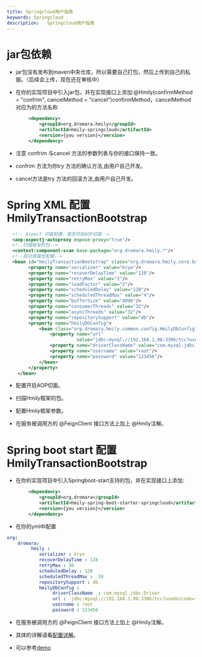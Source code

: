 ```yaml
---
title: Springcloud用户指南
keywords: Springcloud
description:   Springcloud用户指南
---
```



# jar包依赖
* jar包没有发布到maven中央仓库，所以需要自己打包，然后上传到自己的私服。（后续会上传，现在还在审核中）

* 在你的实现项目中引入jar包，并在实现接口上添加:@Hmily(confirmMethod = "confrim", cancelMethod = "cancel")confirmMethod，cancelMethod对应为的方法名称

```xml
        <dependency>
            <groupId>org.dromara.hmily</groupId>
            <artifactId>hmily-springcloud</artifactId>
            <version>{you version}</version>
        </dependency>
```

* 注意 confrim 与cancel 方法的参数列表与你的接口保持一致。

* confrim 方法为你try 方法的确认方法,由用户自己开发。

* cancel方法是try 方法的回滚方法,由用户自己开发。



# Spring XML 配置 HmilyTransactionBootstrap

```xml
  <!-- Aspect 切面配置，是否开启AOP切面-->
  <aop:aspectj-autoproxy expose-proxy="true"/>
  <!--扫描框架的包-->
  <context:component-scan base-package="org.dromara.hmily.*"/>
  <!--启动类属性配置-->
  <bean id="hmilyTransactionBootstrap" class="org.dromara.hmily.core.bootstrap.HmilyTransactionBootstrap">
        <property name="serializer" value="kryo"/>
        <property name="recoverDelayTime" value="120"/>
        <property name="retryMax" value="3"/>
        <property name="loadFactor" value="2"/>
        <property name="scheduledDelay" value="120"/>
        <property name="scheduledThreadMax" value="4"/>
        <property name="bufferSize" value="4096"/>
        <property name="consumerThreads" value="32"/>
        <property name="asyncThreads" value="32"/>
        <property name="repositorySupport" value="db"/>
        <property name="hmilyDbConfig">
            <bean class="org.dromara.hmily.common.config.HmilyDbConfig">
                <property name="url"
                          value="jdbc:mysql://192.168.1.98:3306/tcc?useUnicode=true&amp;characterEncoding=utf8"/>
                <property name="driverClassName" value="com.mysql.jdbc.Driver"/>
                <property name="username" value="root"/>
                <property name="password" value="123456"/>
            </bean>
        </property>
    </bean>
  ```  
* 配置开启AOP切面。

* 扫描Hmily框架的包。

* 配置Hmiiy框架参数。

* 在服务被调用方的 @FeignClient 接口方法上加上 @Hmily注解。
     
# Spring boot start  配置 HmilyTransactionBootstrap

* 在你的实现项目中引入Springboot-start支持的包，并在实现接口上添加:
```xml
        <dependency>
            <groupId>org.dromara</groupId>
            <artifactId>hmily-spring-boot-starter-springcloud</artifactId>
            <version>{you version}</version>
        </dependency>
```

* 在你的yml中配置

```yml
org:
    dromara:
         hmily :
            serializer : kryo
            recoverDelayTime : 128
            retryMax : 30
            scheduledDelay : 128
            scheduledThreadMax :  10
            repositorySupport : db
            hmilyDbConfig :
                 driverClassName  : com.mysql.jdbc.Driver
                 url :  jdbc:mysql://192.168.1.98:3306/tcc?useUnicode=true&amp;characterEncoding=utf8
                 username : root
                 password : 123456

```

* 在服务被调用方的 @FeignClient 接口方法上加上 @Hmily注解。

* 具体的详解请看[配置详解](configuration.md)。

* 可以参考[demo](https://github.com/yu199195/hmily/tree/master/hmily-demo)
